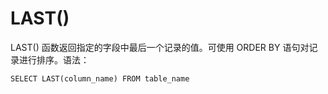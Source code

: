 LAST()
===

LAST() 函数返回指定的字段中最后一个记录的值。可使用 ORDER BY 语句对记录进行排序。语法：
```
SELECT LAST(column_name) FROM table_name
```
